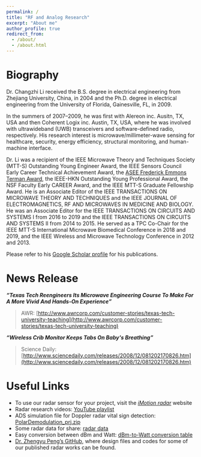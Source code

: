 ```yaml
---
permalink: /
title: "RF and Analog Research"
excerpt: "About me"
author_profile: true
redirect_from: 
  - /about/
  - /about.html
---
```


# Biography

Dr. Changzhi Li received the B.S. degree in electrical engineering from Zhejiang University, China, in 2004 and the Ph.D. degree in electrical engineering from the University of Florida, Gainesville, FL, in 2009.

In the summers of 2007–2009, he was first with Alereon inc. Ausitn, TX, USA and then Coherent Logix inc. Austin, TX, USA, where he was involved with ultrawideband (UWB) transceivers and software-defined radio, respectively. His research interest is microwave/millimeter-wave sensing for healthcare, security, energy efficiency, structural monitoring, and human-machine interface.

Dr. Li was a recipient of the IEEE Microwave Theory and Techniques Society (MTT-S) Outstanding Young Engineer Award, the IEEE Sensors Council Early Career Technical Achievement Award, the [ASEE Frederick Emmons Terman Award](https://www.asee.org/member-resources/awards/full-list-of-awards/awards-archive/division-awards-archive/electrical-and-computer-engineering-division), the IEEE-HKN Outstanding Young Professional Award, the NSF Faculty Early CAREER Award, and the IEEE MTT-S Graduate Fellowship Award. He is an Associate Editor of the IEEE TRANSACTIONS ON MICROWAVE THEORY AND TECHNIQUES and the IEEE JOURNAL OF ELECTROMAGNETICS, RF AND MICROWAVES IN MEDICINE AND BIOLOGY. He was an Associate Editor for the IEEE TRANSACTIONS ON CIRCUITS AND SYSTEMS I from 2016 to 2019 and the IEEE TRANSACTIONS ON CIRCUITS AND SYSTEMS II from 2014 to 2015. He served as a TPC Co-Chair for the IEEE MTT-S International Microwave Biomedical Conference in 2018 and 2019, and the IEEE Wireless and Microwave Technology Conference in 2012 and 2013.

Please refer to his [Google Scholar profile](http://scholar.google.com/citations?user=Hx6pVv4AAAAJ&hl=en) for his publications.


# News Release

***“Texas Tech Reengineers Its Microwave Engineering Course To Make For A More Vivid And Hands-On Experience”***

> AWR: [http://www.awrcorp.com/customer-stories/texas-tech-university-teaching](http://www.awrcorp.com/customer-stories/texas-tech-university-teaching)

***“Wireless Crib Monitor Keeps Tabs On Baby's Breathing”***

> Science Daily: [http://www.sciencedaily.com/releases/2008/12/081202170826.htm](http://www.sciencedaily.com/releases/2008/12/081202170826.htm)


# Useful Links

- To use our radar sensor for your project, visit the *[iMotion radar](https://sites.google.com/site/imotionradar/home)* website
- Radar research videos: [YouTube playlist](https://www.youtube.com/playlist?list=PL8pR23L-R7oVtj-XsV4Y7dmyFIFfGFw3y) 
- ADS simulation file for Doppler radar vital sign detection: [PolarDemodulation_prj.zip](http://www.webpages.ttu.edu/chali/PolarDemodulation_prj.zip)
- Some radar data for share: [radar data](https://sites.google.com/site/clilabsite/radar-projects/data-share)
- Easy conversion between dBm and Watt: [dBm-to-Watt conversion table](http://www.minicircuits.com/pages/pdfs/dg03-110.pdf)
- [Dr. Zhengyu Peng’s GitHub](https://github.com/rookiepeng?tab=repositories), where design files and codes for some of our published radar works can be found.
